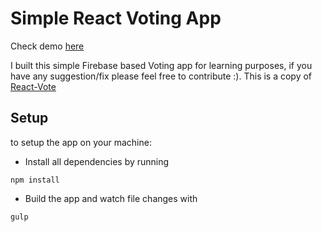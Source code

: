 Simple React Voting App 
=======================
Check demo [here](http://youssef06.github.io/react-vote-firebase/index.html)

I built this simple Firebase based Voting app for learning purposes, if you have any suggestion/fix please feel free to contribute :).
This is a copy of [React-Vote](https://github.com/youssef06/react-vote)

Setup
-----

to setup the app on your machine:

- Install all dependencies by running
```
npm install
```

- Build the app and watch file changes with 
```
gulp
```
